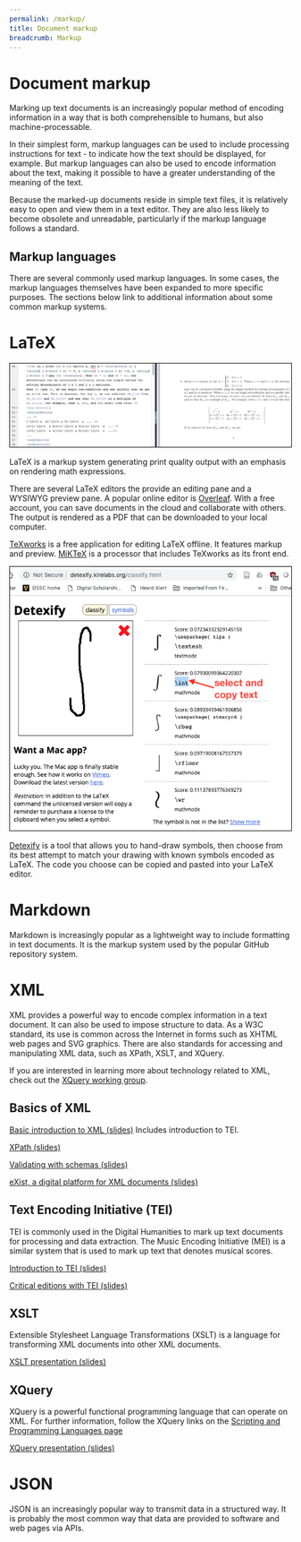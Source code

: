 ```yaml
---
permalink: /markup/
title: Document markup
breadcrumb: Markup
---
```


# Document markup

Marking up text documents is an increasingly popular method of encoding information in a way that is both comprehensible to humans, but also machine-processable.  

In their simplest form, markup languages can be used to include processing instructions for text - to indicate how the text should be displayed, for example.  But markup languages can also be used to encode information about the text, making it possible to have a greater understanding of the meaning of the text. 

Because the marked-up documents reside in simple text files, it is relatively easy to open and view them in a text editor.  They are also less likely to become obsolete and unreadable, particularly if the markup language follows a standard.

## Markup languages

There are several commonly used markup languages.  In some cases, the markup languages themselves have been expanded to more specific purposes.  The sections below link to additional information about some common markup systems.

# LaTeX

<img src="resource/latex.png" style="border:1px solid black">

LaTeX is a markup system generating print quality output with an emphasis on rendering math expressions.

There are several LaTeX editors the provide an editing pane and a WYSIWYG preview pane.  A popular online editor is [Overleaf](https://www.overleaf.com/).  With a free account, you can save documents in the cloud and collaborate with others.  The output is rendered as a PDF that can be downloaded to your local computer.

[TeXworks](http://www.tug.org/texworks/) is a free application for editing LaTeX offline.  It features markup and preview. [MiKTeX](https://miktex.org/) is a processor that includes TeXworks as its front end.

<img src="resource/detexify.png" style="border:1px solid black">

[Detexify](http://detexify.kirelabs.org/classify.html) is a tool that allows you to hand-draw symbols, then choose from its best attempt to match your drawing with known symbols encoded as LaTeX.  The code you choose can be copied and pasted into your LaTeX editor.

# Markdown

Markdown is increasingly popular as a lightweight way to include formatting in text documents.  It is the markup system used by the popular GitHub repository system.

# XML

XML provides a powerful way to encode complex information in a text document.  It can also be used to impose structure to data.  As a W3C standard, its use is common across the Internet in forms such as XHTML web pages and SVG graphics.  There are also standards for accessing and manipulating XML data, such as XPath, XSLT, and XQuery.

If you are interested in learning more about technology related to XML, check out the [XQuery working group](https://heardlibrary.github.io/xquery-working-group/).

## Basics of XML

[Basic introduction to XML (slides)](resource/adventures-in-xml.pdf) Includes introduction to TEI.

[XPath (slides)](resource/xpath.pdf)

[Validating with schemas (slides)](resource/validating-with-schemas.pdf)

[eXist, a digital platform for XML documents (slides)](resource/exist.pdf)

## Text Encoding Initiative (TEI)

TEI is commonly used in the Digital Humanities to mark up text documents for processing and data extraction.  The Music Encoding Initiative (MEI) is a similar system that is used to mark up text that denotes musical scores.

[Introduction to TEI (slides)](resource/text-encoding-initiative.pdf)

[Critical editions with TEI (slides)](resource/critical-editions-with-tei.pdf)

## XSLT

Extensible Stylesheet Language Transformations (XSLT) is a language for transforming XML documents into other XML documents.

[XSLT presentation (slides)](resource/xslt.pdf)

## XQuery

XQuery is a powerful functional programming language that can operate on XML.  For further information, follow the XQuery links on the [Scripting and Programming Languages page](../script/)

[XQuery presentation (slides)](resource/xquery.pdf)

# JSON

JSON is an increasingly popular way to transmit data in a structured way.  It is probably the most common way that data are provided to software and web pages via APIs.   